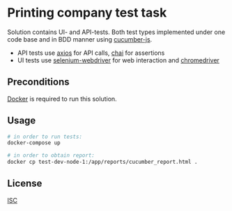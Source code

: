 # Printing company test task

Solution contains UI- and API-tests. Both test types implemented under one code base and in BDD manner using [cucumber-js](https://www.npmjs.com/package/@cucumber/cucumber).
- API tests use [axios](https://www.npmjs.com/package/axios) for API calls, [chai](https://www.npmjs.com/package/chai) for assertions
- UI tests use [selenium-webdriver](https://www.npmjs.com/package/selenium-webdriver) for web interaction and [chromedriver](https://www.npmjs.com/package/chromedriver)

## Preconditions

[Docker](https://docs.docker.com/engine/install/) is required to run this solution.

## Usage

```bash
# in order to run tests:
docker-compose up

# in order to obtain report:
docker cp test-dev-node-1:/app/reports/cucumber_report.html .
```
## License
[ISC](https://choosealicense.com/licenses/isc/)